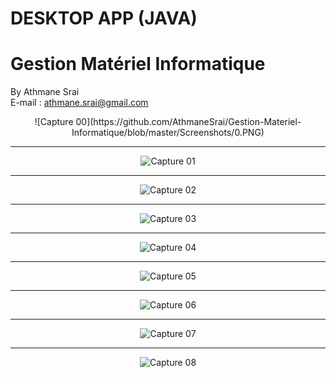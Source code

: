 # DESKTOP APP (JAVA)
# Gestion Matériel Informatique
By Athmane Srai </br>
E-mail : athmane.srai@gmail.com

<center>
![Capture 00](https://github.com/AthmaneSrai/Gestion-Materiel-Informatique/blob/master/Screenshots/0.PNG)
		 
---------------------------------------
![Capture 01](https://github.com/AthmaneSrai/Gestion-Materiel-Informatique/blob/master/Screenshots/1.PNG)

---------------------------------------
![Capture 02](https://github.com/AthmaneSrai/Gestion-Materiel-Informatique/blob/master/Screenshots/1.1.PNG)

---------------------------------------
![Capture 03](https://github.com/AthmaneSrai/Gestion-Materiel-Informatique/blob/master/Screenshots/2.PNG)

---------------------------------------
![Capture 04](https://github.com/AthmaneSrai/Gestion-Materiel-Informatique/blob/master/Screenshots/3.PNG)

---------------------------------------
![Capture 05](https://github.com/AthmaneSrai/Gestion-Materiel-Informatique/blob/master/Screenshots/4.PNG)

---------------------------------------
![Capture 06](https://github.com/AthmaneSrai/Gestion-Materiel-Informatique/blob/master/Screenshots/5.PNG)

---------------------------------------
![Capture 07](https://github.com/AthmaneSrai/Gestion-Materiel-Informatique/blob/master/Screenshots/6.PNG)

---------------------------------------
![Capture 08](https://github.com/AthmaneSrai/Gestion-Materiel-Informatique/blob/master/Screenshots/6.1.PNG)

